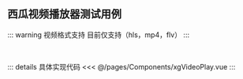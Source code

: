## 西瓜视频播放器测试用例

<script setup>
import xgVideoPlay from "../../pages/Components/xgVideoPlay.vue"
import xgMusicPlay from "../../pages/Components/xgMusicPlay.vue"
</script>

<client-only>

<xgVideoPlay/>

<xgMusicPlay/>

</client-only>

::: warning 视频格式支持
 目前仅支持（hls，mp4，flv）
:::

<br/>

:::  details 具体实现代码
<<< @/pages/Components/xgVideoPlay.vue
:::
<br/>




